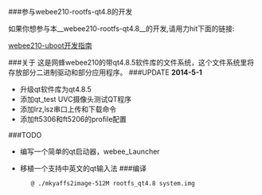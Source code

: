 ###参与webee210-rootfs-qt4.8的开发

如果你想参与本__webee210-rootfs-qt4.8__的开发,请用力hit下面的链接:

[webee210-uboot开发指南](https://github.com/iZobs/webee210-uboot/blob/master/Develop-doc.md)

###关于
这是网蜂webee210的带qt4.8.5软件库的文件系统，这个文件系统里将存放部分二进制驱动和部分应用程序。
###UPDATE
__2014-5-1__
- 升级qt软件库为qt4.8.5
- 添加qt_test UVC摄像头测试QT程序
- 添加lrz,lsz串口上传和下载命令
- 添加ft5306和ft5206的profile配置

###TODO
- 编写一个简单的qt启动器，webee_Launcher
- 移植一个支持中英文的qt输入法
###编译

         @ ./mkyaffs2image-512M rootfs_qt4.8 system.img


